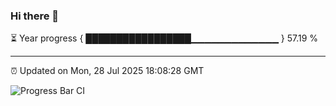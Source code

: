 ### Hi there 👋

⏳ Year progress { █████████████████▁▁▁▁▁▁▁▁▁▁▁▁▁ } 57.19 %

---

⏰ Updated on Mon, 28 Jul 2025 18:08:28 GMT

![Progress Bar CI](https://github.com/liununu/liununu/workflows/Progress%20Bar%20CI/badge.svg)

